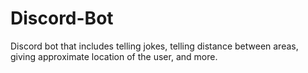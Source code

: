# Discord-Bot
Discord bot that includes telling jokes, telling distance between areas, giving approximate location of the user, and more.
